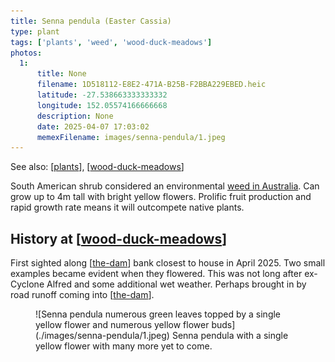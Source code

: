 ```yaml
---
title: Senna pendula (Easter Cassia)
type: plant
tags: ['plants', 'weed', 'wood-duck-meadows']
photos:
  1:
      title: None
      filename: 1D518112-E8E2-471A-B25B-F2BBA229EBED.heic
      latitude: -27.538663333333332
      longitude: 152.05574166666668
      description: None
      date: 2025-04-07 17:03:02
      memexFilename: images/senna-pendula/1.jpeg
---
```


See also: [[plants]], [[wood-duck-meadows]]

South American shrub considered an environmental [weed in Australia](https://weeds.brisbane.qld.gov.au/weeds/easter-cassia). Can grow up to 4m tall with bright yellow flowers. Prolific fruit production and rapid growth rate means it will outcompete native plants.

## History at [[wood-duck-meadows]]

First sighted along [[the-dam]] bank closest to house in April 2025. Two small examples became evident when they flowered. This was not long after ex-Cyclone Alfred and some additional wet weather. Perhaps brought in by road runoff coming into [[the-dam]].

<figure markdown>
![Senna pendula numerous green leaves topped by a single yellow flower and numerous yellow flower buds](./images/senna-pendula/1.jpeg)
<caption>Senna pendula with a single yellow flower with many more yet to come.</caption>
</figure>

[//begin]: # "Autogenerated link references for markdown compatibility"
[plants]: plants "Plants"
[wood-duck-meadows]: ../wood-duck-meadows "Wood duck meadows"
[the-dam]: ../the-dam "The Dam"
[//end]: # "Autogenerated link references"